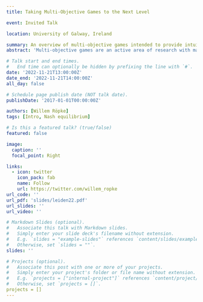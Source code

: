 ```yaml
---
title: Taking Multi-Objective Games to the Next Level

event: Invited Talk

location: University of Galway, Ireland

summary: An overview of multi-objective games intended to provide intuitions and insights into recent results.
abstract: 'Multi-objective games are an active area of research with many potential applications. In this talk, we will consider these games starting from the basics and relate them to other well-known models in game theory. Special attention will be paid to the solution concept of Nash equilibria as well. The overarching aim is to provide you with an intuition for these games and when and how to use them.'

# Talk start and end times.
#   End time can optionally be hidden by prefixing the line with `#`.
date: '2022-11-21T13:00:00Z'
date_end: '2022-11-21T14:00:00Z'
all_day: false

# Schedule page publish date (NOT talk date).
publishDate: '2017-01-01T00:00:00Z'

authors: [Willem Röpke]
tags: [Intro, Nash equilibrium]

# Is this a featured talk? (true/false)
featured: false

image:
  caption: ''
  focal_point: Right

links:
  - icon: twitter
    icon_pack: fab
    name: Follow
    url: https://twitter.com/willem_ropke
url_code: ''
url_pdf: 'slides/leiden22.pdf'
url_slides: ''
url_video: ''

# Markdown Slides (optional).
#   Associate this talk with Markdown slides.
#   Simply enter your slide deck's filename without extension.
#   E.g. `slides = "example-slides"` references `content/slides/example-slides.md`.
#   Otherwise, set `slides = ""`.
slides: ''

# Projects (optional).
#   Associate this post with one or more of your projects.
#   Simply enter your project's folder or file name without extension.
#   E.g. `projects = ["internal-project"]` references `content/project/deep-learning/index.md`.
#   Otherwise, set `projects = []`.
projects = []
---
```

